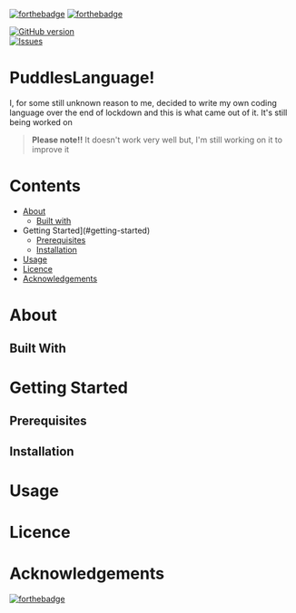 [![forthebadge](https://forthebadge.com/images/badges/made-with-python.svg)](https://forthebadge.com)
[![forthebadge](https://forthebadge.com/images/badges/powered-by-water.svg)](https://forthebadge.com)  

[![GitHub version](https://badge.fury.io/gh/RosiePuddles%2FPuddlesLanguage.svg)](https://badge.fury.io/gh/RosiePuddles%2FPuddlesLanguage)  
[![Issues][issues-shield]][issues-url]
# PuddlesLanguage!  
  
I, for some still unknown reason to me, decided to write my own coding language over the end of lockdown and this is what came out of it. It's still being worked on  
> **Please note!!** It doesn't work very well but, I'm still working on it to improve it  
# Contents  
- [About](#about)
  - [Built with](#built-with)
- Getting Started](#getting-started)
  - [Prerequisites](#Prerequisites)
  - [Installation](#installation)
- [Usage](#Usage)
- [Licence](#licence)
- [Acknowledgements](#Acknowledgements)

# About

## Built With

# Getting Started

## Prerequisites

## Installation

# Usage

# Licence

# Acknowledgements

[![forthebadge](https://forthebadge.com/images/badges/cc-0.svg)](https://forthebadge.com)

[issues-shield]: https://img.shields.io/github/issues/othneildrew/Best-README-Template.svg?style=flat-square
[issues-url]: https://github.com/RosiePuddles/PuddlesLanguage/issues
